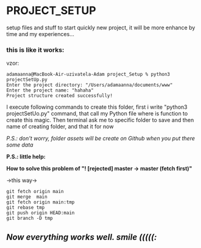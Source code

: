 # PROJECT_SETUP
setup files and stuff to start quickly new project, it will be more enhance by time and my experiences...

### this is like it works:  
vzor:  

```git
adamaanna@MacBook-Air-uzivatela-Adam project_Setup % python3 projectSetUp.py  
Enter the project directory: "/Users/adamaanna/documents/www"  
Enter the project name: "hahaha"  
Project structure created successfully!  
```

I execute following commands to create this folder, first i write "python3 projectSetUo.py" command, that call my Python file where is function to create this magic. Then terminal ask me to specific folder to save and then name of creating folder, and that it for now

*P.S.: don't worry, folder assets will be create on Github when you put there some data*


**P.S.: little help:**

**How to solve this problem of "! [rejected] master -> master (fetch first)"**

->this way->
```git   
git fetch origin main  
git merge  main  
git fetch origin main:tmp  
git rebase tmp  
git push origin HEAD:main  
git branch -D tmp  
```

## *Now everything works well. smile (((((:*
